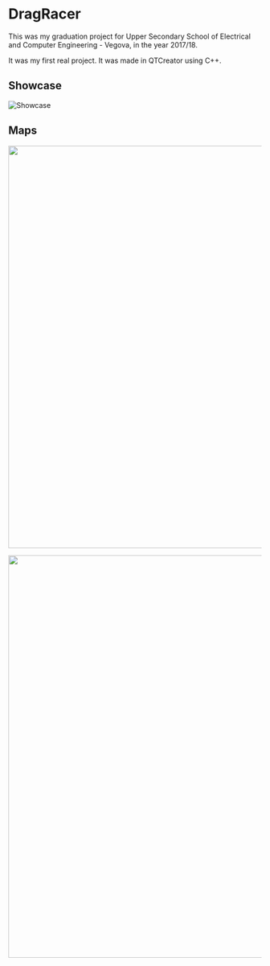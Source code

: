 # DragRacer

This was my graduation project for Upper Secondary School of Electrical and Computer Engineering - Vegova, in the year 2017/18.

It was my first real project. It was made in QTCreator using C++.

## Showcase

![Showcase](resources/showcase.gif)

## Maps

<p align="center"><a target="_blank"><img src="https://i.imgur.com/0N1rJxK.png" width="800"></a></p>

<p align="center"><a target="_blank"><img src="https://i.imgur.com/zf6ItF5.png" width="800"></a>


